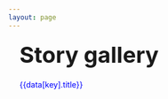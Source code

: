 ```yaml
---
layout: page
---
```


<script setup>
    import { onMounted } from 'vue';
    import { data } from './config.data.js';
    import { withBase } from 'vitepress'
</script>

<h2 style="font-size: 40px; height: 50px; margin: 20px;"> Story gallery </h2>
<div v-for="key in Object.keys(data)">
    <a style="color: blue; margin: 20px;" :href="'../storyviewer/?storyid='+key">{{data[key].title}}</a>
</div>
